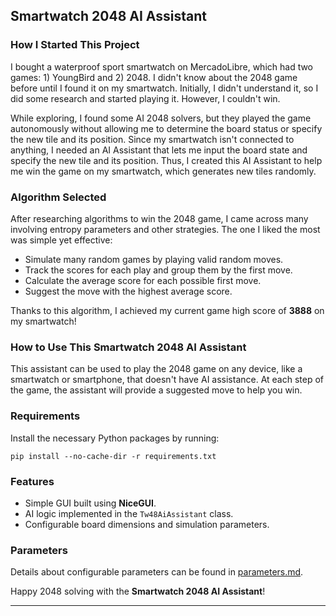 ## Smartwatch 2048 AI Assistant

### How I Started This Project

I bought a waterproof sport smartwatch on MercadoLibre, which had two games: 1) YoungBird and 2) 2048. I didn't know about the 2048 game before until I found it on my smartwatch. Initially, I didn't understand it, so I did some research and started playing it. However, I couldn't win.

While exploring, I found some AI 2048 solvers, but they played the game autonomously without allowing me to determine the board status or specify the new tile and its position. Since my smartwatch isn't connected to anything, I needed an AI Assistant that lets me input the board state and specify the new tile and its position. Thus, I created this AI Assistant to help me win the game on my smartwatch, which generates new tiles randomly.

### Algorithm Selected

After researching algorithms to win the 2048 game, I came across many involving entropy parameters and other strategies. The one I liked the most was simple yet effective:
- Simulate many random games by playing valid random moves.
- Track the scores for each play and group them by the first move.
- Calculate the average score for each possible first move.
- Suggest the move with the highest average score.

Thanks to this algorithm, I achieved my current game high score of **3888** on my smartwatch!

### How to Use This Smartwatch 2048 AI Assistant

This assistant can be used to play the 2048 game on any device, like a smartwatch or smartphone, that doesn't have AI assistance. At each step of the game, the assistant will provide a suggested move to help you win.

### Requirements

Install the necessary Python packages by running:

```
pip install --no-cache-dir -r requirements.txt
```

### Features

- Simple GUI built using **NiceGUI**.
- AI logic implemented in the `Tw48AiAssistant` class.
- Configurable board dimensions and simulation parameters.

### Parameters

Details about configurable parameters can be found in [parameters.md](parameters.md).

Happy 2048 solving with the **Smartwatch 2048 AI Assistant**!

---
